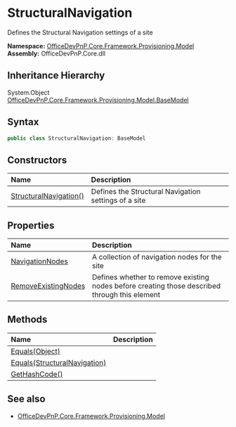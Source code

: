 # StructuralNavigation
Defines the Structural Navigation settings of a site  

**Namespace:** [OfficeDevPnP.Core.Framework.Provisioning.Model](OfficeDevPnP.Core.Framework.Provisioning.Model.md)  
**Assembly:** OfficeDevPnP.Core.dll  
## Inheritance Hierarchy
System.Object  
    [OfficeDevPnP.Core.Framework.Provisioning.Model.BaseModel](OfficeDevPnP.Core.Framework.Provisioning.Model.BaseModel.md)
## Syntax
```C#
public class StructuralNavigation: BaseModel
```
## Constructors
|**Name**|**Description**|
|:-----|:-----|
| [StructuralNavigation()](OfficeDevPnP.Core.Framework.Provisioning.Model.StructuralNavigation.ctor1.md) | <summary> Defines the Structural Navigation settings of a site </summary>
## Properties
|**Name**|**Description**|
|:-----|:-----|
| [NavigationNodes](OfficeDevPnP.Core.Framework.Provisioning.Model.StructuralNavigation.NavigationNodes.md) | A collection of navigation nodes for the site
| [RemoveExistingNodes](OfficeDevPnP.Core.Framework.Provisioning.Model.StructuralNavigation.RemoveExistingNodes.md) | Defines whether to remove existing nodes before creating those described through this element
## Methods
|**Name**|**Description**|
|:-----|:-----|
| [Equals(Object)](OfficeDevPnP.Core.Framework.Provisioning.Model.StructuralNavigation.3520ddbb.md) | 
| [Equals(StructuralNavigation)](OfficeDevPnP.Core.Framework.Provisioning.Model.StructuralNavigation.4d36f90d.md) | 
| [GetHashCode()](OfficeDevPnP.Core.Framework.Provisioning.Model.StructuralNavigation.1c6872bd.md) | 
## See also
- [OfficeDevPnP.Core.Framework.Provisioning.Model](OfficeDevPnP.Core.Framework.Provisioning.Model.md)
